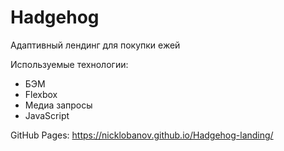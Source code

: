 # Hadgehog 

Адаптивный лендинг для покупки ежей 

Используемые технологии: 
* БЭМ
* Flexbox 
* Медиа запросы  
* JavaScript  

GitHub Pages:  https://nicklobanov.github.io/Hadgehog-landing/

